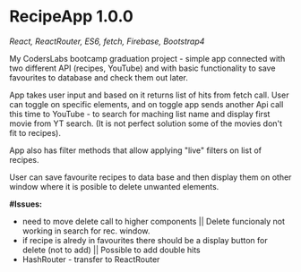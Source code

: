# RecipeApp 1.0.0

*React, ReactRouter, ES6, fetch, Firebase, Bootstrap4*

My CodersLabs bootcamp graduation project - simple app connected with two different API (recipes, YouTube) and with basic functionality to save favourites to database and check them out later.

App takes user input and based on it returns list of hits from fetch call. User can toggle on specific elements, and on toggle app sends another Api call this time to YouTube - to search for maching list name and display first movie from YT search. (It is not perfect solution some of the movies don't fit to recipes).

App also has filter methods that allow applying "live" filters on list of recipes. 

User can save favourite recipes to data base and then display them on other window where it is posible to delete unwanted elements.

**#Issues:**
- need to move delete call to higher components || Delete funcionaly not working in search for rec. window. 
- if recipe is alredy in favourites there should be a display button for delete (not to add) || Possible to add double hits
- HashRouter - transfer to ReactRouter

